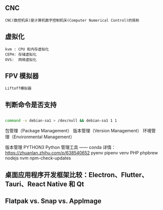 
## CNC
    CNC(数控机床)是计算机数字控制机床(Computer Numerical Control)的简称


## 虚拟化
    kvm : CPU 和内存虚拟化
    CEPH: 存储虚拟化
    OVS:  网络虚拟化

## FPV 模拟器
    Liftoff模拟器


## 判断命令是否支持

```bash

command -v debian-sa1 > /dev/null && debian-sa1 1 1

```


包管理（Package Management）
版本管理（Version Management）
环境管理（Environmental Management）

版本管理
    PYTHON3
        Python 管理工具 —— conda  详情： https://zhuanlan.zhihu.com/p/638540652
        pyenv pipenv venv
    PHP
        phpbrew
    nodejs
        nvm
        npm-check-updates


## 桌面应用程序开发框架比较：Electron、Flutter、Tauri、React Native 和 Qt

## Flatpak vs. Snap vs. AppImage
